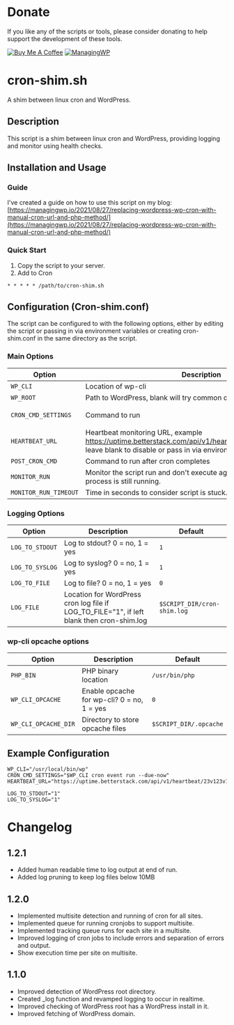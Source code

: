 # Donate
If you like any of the scripts or tools, please consider donating to help support the development of these tools.

[![Buy Me A Coffee](https://www.buymeacoffee.com/assets/img/custom_images/orange_img.png)](https://ko-fi.com/jordantrask)
[![ManagingWP](https://i.imgur.com/x5SjITX.png)](https://managingwp.io/sponsor)

# cron-shim.sh
A shim between linux cron and WordPress.

## Description
This script is a shim between linux cron and WordPress, providing logging and monitor using health checks.

## Installation and Usage
### Guide
I've created a guide on how to use this script on my blog: [https://managingwp.io/2021/08/27/replacing-wordpress-wp-cron-with-manual-cron-url-and-php-method/](https://managingwp.io/2021/08/27/replacing-wordpress-wp-cron-with-manual-cron-url-and-php-method/)
### Quick Start
1. Copy the script to your server.
2. Add to Cron
```
* * * * * /path/to/cron-shim.sh
```

## Configuration (Cron-shim.conf)
The script can be configured to with the following options, either by editing the script or passing in via environment variables or creating cron-shim.conf in the same directory as the script.

### Main Options
| Option | Description | Default |
| --- | --- | --- |
| `WP_CLI` | Location of wp-cli | `/usr/local/bin/wp` |
| `WP_ROOT` | Path to WordPress, blank will try common directories. | `""` |
| `CRON_CMD_SETTINGS` | Command to run | `$WP_CLI cron event run --due-now` |
| `HEARTBEAT_URL` | Heartbeat monitoring URL, example https://uptime.betterstack.com/api/v1/heartbeat/23v123v123c12312 leave blank to disable or pass in via environment variable | `""` |
| `POST_CRON_CMD` | Command to run after cron completes | `""` |
| `MONITOR_RUN` | Monitor the script run and don't execute again if existing PID exists or process is still running. | `0` |
| `MONITOR_RUN_TIMEOUT` | Time in seconds to consider script is stuck. | `300` |

### Logging Options
| Option | Description | Default |
| --- | --- | --- |
| `LOG_TO_STDOUT` | Log to stdout? 0 = no, 1 = yes | `1` |
| `LOG_TO_SYSLOG` | Log to syslog? 0 = no, 1 = yes | `1` |
| `LOG_TO_FILE` | Log to file? 0 = no, 1 = yes | `0` |
| `LOG_FILE` | Location for WordPress cron log file if LOG_TO_FILE="1", if left blank then cron-shim.log | `$SCRIPT_DIR/cron-shim.log` |

### wp-cli opcache options
| Option | Description | Default |
| --- | --- | --- |
| `PHP_BIN` | PHP binary location | `/usr/bin/php` |
| `WP_CLI_OPCACHE` | Enable opcache for wp-cli? 0 = no, 1 = yes | `0` |
| `WP_CLI_OPCACHE_DIR` | Directory to store opcache files | `$SCRIPT_DIR/.opcache` |

## Example Configuration
```
WP_CLI="/usr/local/bin/wp" 
CRON_CMD_SETTINGS="$WP_CLI cron event run --due-now" 
HEARTBEAT_URL="https://uptime.betterstack.com/api/v1/heartbeat/23v123v123c12312"

LOG_TO_STDOUT="1"
LOG_TO_SYSLOG="1"
```

# Changelog
## 1.2.1
* Added human readable time to log output at end of run.
* Added log pruning to keep log files below 10MB

## 1.2.0
* Implemented multisite detection and running of cron for all sites.
* Implemented queue for running cronjobs to support multisite.
* Implemented tracking queue runs for each site in a multisite.
* Improved logging of cron jobs to include errors and separation of errors and output.
* Show execution time per site on multisite.

## 1.1.0
* Improved detection of WordPress root directory.
* Created _log function and revamped logging to occur in realtime.
* Improved checking of WordPress root has a WordPress install in it.
* Improved fetching of WordPress domain.
